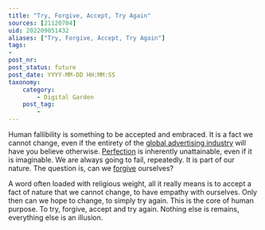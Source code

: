 ```yaml
---
title: "Try, Forgive, Accept, Try Again"
sources: [21120704]
uid: 202209051432
aliases: ["Try, Forgive, Accept, Try Again"]
tags:
-
post_nr:
post_status: future
post_date: YYYY-MM-DD HH:MM:SS
taxonomy:
    category:
        - Digital Garden
    post_tag:
        -
---
```


Human fallibility is something to be accepted and embraced. It is a fact we cannot change, even if the entirety of the [global advertising industry](global-advertizing-industry.md) will have you believe otherwise. [Perfection](perfection-illusion.md) is inherently unattainable, even if it is imaginable. We are always going to fail, repeatedly. It is part of our nature. The question is, can we [forgive](forgiveness.md) ourselves?

A word often loaded with religious weight, all it really means is to accept a fact of nature that we cannot change, to have empathy with ourselves. Only then can we hope to change, to simply try again. This is the core of human purpose. To try, forgive, accept and try again. Nothing else is remains, everything else is an illusion.